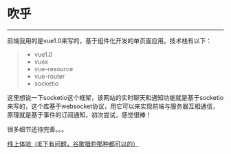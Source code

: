 # 吹乎

------

前端我用的是vue1.0来写的，基于组件化开发的单页面应用。技术栈有以下：

> * vue1.0
> * vuex
> * vue-resource
> * vue-router
> * socketio

这里想说一下socketio这个框架，该网站的实时聊天和通知功能就是基于socketio来写的，这个库基于websocket协议，用它可以来实现前端与服务器互相通信，原理就是基于事件的订阅通知，初次尝试，感觉很棒！

很多细节还待完善。。。


[线上体验（IE下有问题，谷歌猎豹那种都可以的）](http://justcode.cc/)


